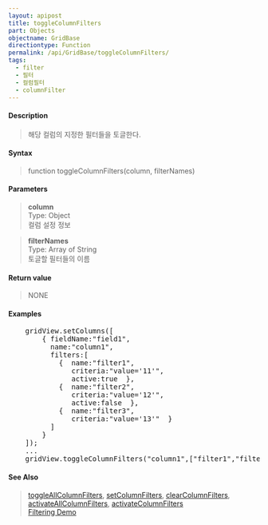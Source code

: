 ```yaml
---
layout: apipost
title: toggleColumnFilters
part: Objects
objectname: GridBase
directiontype: Function
permalink: /api/GridBase/toggleColumnFilters/
tags:
  - filter
  - 필터
  - 컬럼필터
  - columnFilter
---
```



#### Description

> 해당 컬럼의 지정한 필터들을 토글한다.

#### Syntax

> function toggleColumnFilters(column, filterNames)

#### Parameters

> **column**  
> Type: Object  
> 컬럼 설정 정보

> **filterNames**  
> Type: Array of String  
> 토글할 필터들의 이름

#### Return value

> NONE

#### Examples 

<pre class="prettyprint">
    gridView.setColumns([
        { fieldName:"field1", 
          name:"column1", 
          filters:[
            {  name:"filter1",
               criteria:"value='11'",
               active:true  },
            {  name:"filter2",
               criteria:"value='12'",
               active:false  },
            {  name:"filter3",
               criteria:"value='13'"  }
          ]
        }
    ]);
    ...
    gridView.toggleColumnFilters("column1",["filter1","filter2"]);
</pre>

#### See Also
> [toggleAllColumnFilters](/api/GridBase/toggleColumnFilters), [setColumnFilters](/api/GridBase/setColumnFilters), [clearColumnFilters](/api/GridBase/clearColumnFilters), [activateAllColumnFilters](/api/GridBase/activateAllColumnFilters), [activateColumnFilters](/api/GridBase/activateColumnFilters)  
> [Filtering Demo](http://demo.realgrid.com/Demo/ColumnFiltering)